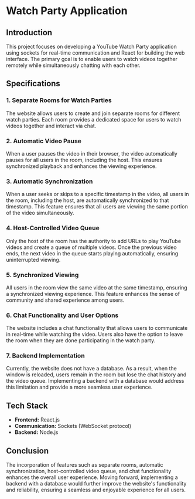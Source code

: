 ﻿# Watch Party Application

## Introduction
This project focuses on developing a YouTube Watch Party application using sockets for real-time communication and React for building the web interface. The primary goal is to enable users to watch videos together remotely while simultaneously chatting with each other.

## Specifications

### 1. Separate Rooms for Watch Parties
The website allows users to create and join separate rooms for different watch parties. Each room provides a dedicated space for users to watch videos together and interact via chat.

### 2. Automatic Video Pause
When a user pauses the video in their browser, the video automatically pauses for all users in the room, including the host. This ensures synchronized playback and enhances the viewing experience.

### 3. Automatic Synchronization
When a user seeks or skips to a specific timestamp in the video, all users in the room, including the host, are automatically synchronized to that timestamp. This feature ensures that all users are viewing the same portion of the video simultaneously.

### 4. Host-Controlled Video Queue
Only the host of the room has the authority to add URLs to play YouTube videos and create a queue of multiple videos. Once the previous video ends, the next video in the queue starts playing automatically, ensuring uninterrupted viewing.

### 5. Synchronized Viewing
All users in the room view the same video at the same timestamp, ensuring a synchronized viewing experience. This feature enhances the sense of community and shared experience among users.

### 6. Chat Functionality and User Options
The website includes a chat functionality that allows users to communicate in real-time while watching the video. Users also have the option to leave the room when they are done participating in the watch party.

### 7. Backend Implementation
Currently, the website does not have a database. As a result, when the window is reloaded, users remain in the room but lose the chat history and the video queue. Implementing a backend with a database would address this limitation and provide a more seamless user experience.

## Tech Stack
- **Frontend:** React.js
- **Communication:** Sockets (WebSocket protocol)
- **Backend:** Node.js

## Conclusion
The incorporation of features such as separate rooms, automatic synchronization, host-controlled video queue, and chat functionality enhances the overall user experience. Moving forward, implementing a backend with a database would further improve the website's functionality and reliability, ensuring a seamless and enjoyable experience for all users.

